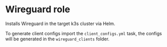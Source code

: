 # Wireguard role

Installs Wireguard in the target k3s cluster via Helm.

To generate client configs import the `client_configs.yml` task, the configs will be generated in the `wireguard_clients` folder.
